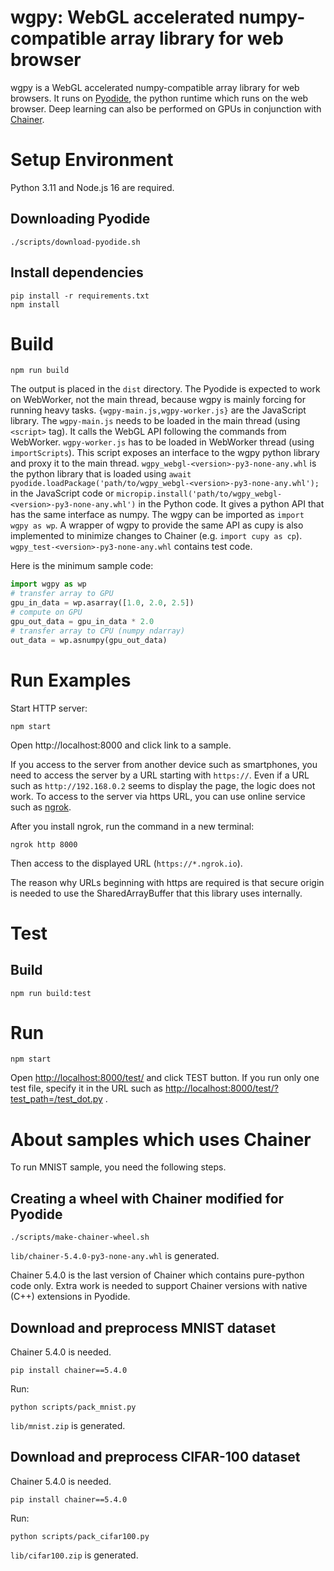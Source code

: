 # wgpy: WebGL accelerated numpy-compatible array library for web browser

wgpy is a WebGL accelerated numpy-compatible array library for web browsers. It runs on [Pyodide](https://pyodide.org/), the python runtime which runs on the web browser. Deep learning can also be performed on GPUs in conjunction with [Chainer](https://github.com/chainer/chainer).

# Setup Environment

Python 3.11 and Node.js 16 are required.

## Downloading Pyodide

```
./scripts/download-pyodide.sh
```

## Install dependencies

```
pip install -r requirements.txt
npm install
```

# Build

```
npm run build
```

The output is placed in the `dist` directory.
The Pyodide is expected to work on WebWorker, not the main thread, because wgpy is mainly forcing for running heavy tasks. 
`{wgpy-main.js,wgpy-worker.js}` are the JavaScript library. The `wgpy-main.js` needs to be loaded in the main thread (using `<script>` tag). It calls the WebGL API following the commands from WebWorker. `wgpy-worker.js` has to be loaded in WebWorker thread (using `importScripts`). This script exposes an interface to the wgpy python library and proxy it to the main thread. `wgpy_webgl-<version>-py3-none-any.whl` is the python library that is loaded using `await pyodide.loadPackage('path/to/wgpy_webgl-<version>-py3-none-any.whl');` in the JavaScript code or `micropip.install('path/to/wgpy_webgl-<version>-py3-none-any.whl')` in the Python code. It gives a python API that has the same interface as numpy. The wgpy can be imported as `import wgpy as wp`. A wrapper of wgpy to provide the same API as cupy is also implemented to minimize changes to Chainer (e.g. `import cupy as cp`). `wgpy_test-<version>-py3-none-any.whl` contains test code.

Here is the minimum sample code:

```python
import wgpy as wp
# transfer array to GPU
gpu_in_data = wp.asarray([1.0, 2.0, 2.5])
# compute on GPU
gpu_out_data = gpu_in_data * 2.0
# transfer array to CPU (numpy ndarray)
out_data = wp.asnumpy(gpu_out_data)
```

# Run Examples

Start HTTP server:

```
npm start
```

Open http://localhost:8000 and click link to a sample.

If you access to the server from another device such as smartphones, you need to access the server by a URL starting with `https://`. Even if a URL such as `http://192.168.0.2` seems to display the page, the logic does not work. To access to the server via https URL, you can use online service such as [ngrok](https://ngrok.com/).

After you install ngrok, run the command in a new terminal:

```
ngrok http 8000
```

Then access to the displayed URL (`https://*.ngrok.io`).

The reason why URLs beginning with https are required is that secure origin is needed to use the SharedArrayBuffer that this library uses internally.

# Test

## Build

```
npm run build:test
```

# Run

```
npm start
```

Open <http://localhost:8000/test/> and click TEST button. If you run only one test file, specify it in the URL such as <http://localhost:8000/test/?test_path=/test_dot.py> .

# About samples which uses Chainer

To run MNIST sample, you need the following steps.

## Creating a wheel with Chainer modified for Pyodide

```
./scripts/make-chainer-wheel.sh
```

`lib/chainer-5.4.0-py3-none-any.whl` is generated.

Chainer 5.4.0 is the last version of Chainer which contains pure-python code only. Extra work is needed to support Chainer versions with native (C++) extensions in Pyodide.

## Download and preprocess MNIST dataset

Chainer 5.4.0 is needed.

```
pip install chainer==5.4.0
```

Run:

```
python scripts/pack_mnist.py
```

`lib/mnist.zip` is generated.


## Download and preprocess CIFAR-100 dataset

Chainer 5.4.0 is needed.

```
pip install chainer==5.4.0
```

Run:

```
python scripts/pack_cifar100.py
```

`lib/cifar100.zip` is generated.
